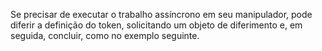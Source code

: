 Se precisar de executar o trabalho assíncrono em seu manipulador, pode diferir a definição do token, solicitando um objeto de diferimento e, em seguida, concluir, como no exemplo seguinte.
